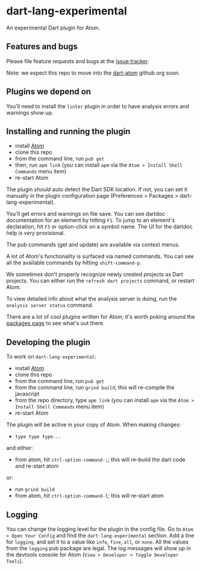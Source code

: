 # dart-lang-experimental

An experimental Dart plugin for Atom.

## Features and bugs

Please file feature requests and bugs at the [issue tracker][tracker].

[tracker]: https://github.com/dart-lang/atom-dartlang-experimental/issues

Note: we expect this repo to move into the [dart-atom](https://github.com/dart-atom)
github org soon.

## Plugins we depend on

You'll need to install the `linter` plugin in order to have analysis errors and
warnings show up.

## Installing and running the plugin

- install [Atom](https://atom.io/)
- clone this repo
- from the command line, run `pub get`
- then, run `apm link` (you can install `apm` via the `Atom > Install Shell Commands` menu item)
- re-start Atom

The plugin _should_ auto detect the Dart SDK location. If not, you can set it
manually in the plugin configuration page (Preferences > Packages >
dart-lang-experimental).

You'll get errors and warnings on file save. You can see dartdoc documentation
for an element by hitting `F1`. To jump to an element's declaration, hit `F3` or
option-click on a symbol name. The UI for the dartdoc help is _very_ provisional.

The pub commands (get and update) are available via context menus.

A lot of Atom's functionality is surfaced via named commands. You can see all
the available commands by hitting `shift-command-p`.

We sometimes don't properly recognize newly created projects as Dart projects.
You can either run the `refresh dart projects` command, or restart Atom.

To view detailed info about what the analysis server is doing, run the
`analysis server status` command.

There are a lot of cool plugins written for Atom; it's worth poking around the
[packages page](https://atom.io/packages) to see what's out there.

## Developing the plugin

To work on `dart-lang-experimental`:

- install [Atom](https://atom.io/)
- clone this repo
- from the command line, run `pub get`
- from the command line, run `grind build`; this will re-compile the javascript
- from the repo directory, type `apm link` (you can install `apm` via the
  `Atom > Install Shell Commands` menu item)
- re-start Atom

The plugin will be active in your copy of Atom. When making changes:

- `type type type...`

and either:

- from atom, hit `ctrl-option-command-;`; this will re-build the dart code and re-start atom

or:

- run `grind build`
- from atom, hit `ctrl-option-command-l`; this will re-start atom

## Logging

You can change the logging level for the plugin in the config file. Go to
`Atom > Open Your Config` and find the `dart-lang-experimental` section. Add a
line for `logging`, and set it to a value like `info`, `fine`, `all`, or `none`.
All the values from the `logging` pub package are legal. The log messages will
show up in the devtools console for Atom (`View > Developer > Toggle Developer Tools`).
